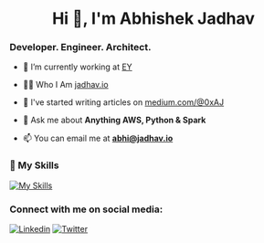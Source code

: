 <h1 align="center">Hi 👋, I'm Abhishek Jadhav</h1>
<h3 align="left">Developer. Engineer. Architect.</h3>

- 🔭 I’m currently working at [EY](https://www.ey.com/)

- 👨‍💻 Who I Am [jadhav.io](https://jadhav.io)

- 📝 I've started writing articles on [medium.com/@0xAJ](https://medium.com/@0xAJ)

- 💬 Ask me about **Anything AWS, Python & Spark**

- 📫 You can email me at **abhi@jadhav.io**

<h3 align="left">🦾 My Skills</h3>

[![My Skills](https://skillicons.dev/icons?i=aws,py,bash,git,linux,postgres)](https://github.com/0xAJX)

<h3 align="left">Connect with me on social media:</h3>

[![Linkedin](https://skillicons.dev/icons?i=linkedin)](https://linkedin.com/in/0xaj)
[![Twitter](https://skillicons.dev/icons?i=twitter)](https://twitter.com/0xAJX0)
